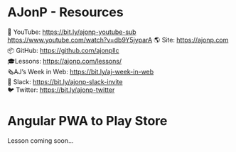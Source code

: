 # AJonP - Resources

🎥 YouTube: https://bit.ly/ajonp-youtube-sub  
https://www.youtube.com/watch?v=db9Y5jyparA
🌎 Site: https://ajonp.com  
📦 GitHub: https://github.com/ajonpllc  
🎓Lessons: https://ajonp.com/lessons/  
🗞AJ’s Week in Web: https://bit.ly/aj-week-in-web  
💬 Slack: https://bit.ly/ajonp-slack-invite  
🐦 Twitter: https://bit.ly/ajonp-twitter

# Angular PWA to Play Store

Lesson coming soon...
